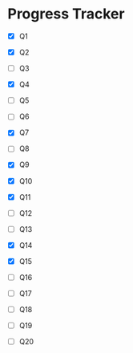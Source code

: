 # Progress Tracker

- [x] Q1
- [x] Q2
- [ ] Q3
- [x] Q4
- [ ] Q5
- [ ] Q6
- [x] Q7
- [ ] Q8
- [x] Q9
- [x] Q10
- [x] Q11
- [ ] Q12
- [ ] Q13
- [x] Q14
- [x] Q15
- [ ] Q16
- [ ] Q17
- [ ] Q18
- [ ] Q19
- [ ] Q20

